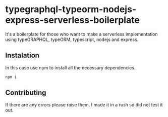 # typegraphql-typeorm-nodejs-express-serverless-boilerplate

It's a boilerplate for those who want to make a serverless implementation using typeGRAPHQL, typeORM, typescript, nodejs and express.

## Instalation

In this case use npm to install all the necessary dependencies.

```bash
npm i
```

## Contributing
If there are any errors please raise them. I made it in a rush so did not test it out.
